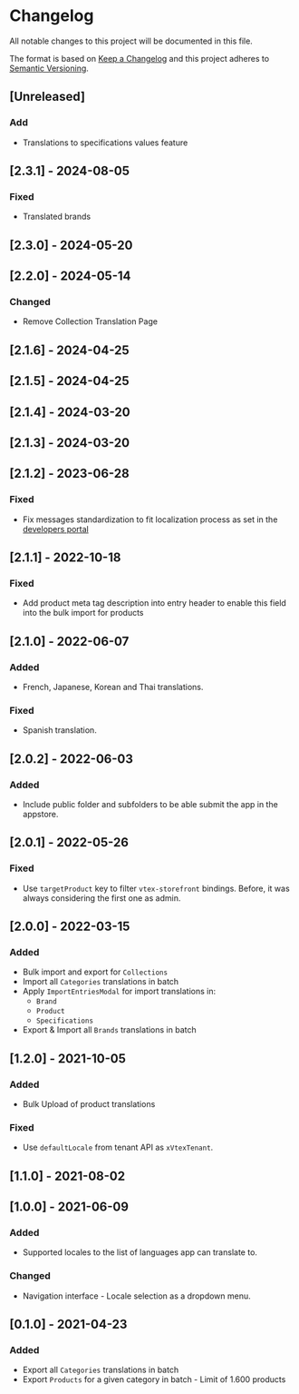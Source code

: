 # Changelog

All notable changes to this project will be documented in this file.

The format is based on [Keep a Changelog](http://keepachangelog.com/en/1.0.0/)
and this project adheres to [Semantic Versioning](http://semver.org/spec/v2.0.0.html).

## [Unreleased]

### Add
- Translations to specifications values feature

## [2.3.1] - 2024-08-05

### Fixed
- Translated brands

## [2.3.0] - 2024-05-20

## [2.2.0] - 2024-05-14

### Changed

- Remove Collection Translation Page

## [2.1.6] - 2024-04-25

## [2.1.5] - 2024-04-25

## [2.1.4] - 2024-03-20

## [2.1.3] - 2024-03-20

## [2.1.2] - 2023-06-28

### Fixed

- Fix messages standardization to fit localization process as set in the [developers portal](https://developers.vtex.com/docs/guides/vtex-io-documentation-8-translating-the-component)

## [2.1.1] - 2022-10-18
### Fixed
- Add product meta tag description into entry header to enable this field into the bulk import for products

## [2.1.0] - 2022-06-07

### Added

- French, Japanese, Korean and Thai translations.

### Fixed

- Spanish translation.

## [2.0.2] - 2022-06-03

### Added

- Include public folder and subfolders to be able submit the app in the appstore.

## [2.0.1] - 2022-05-26

### Fixed

- Use `targetProduct` key to filter `vtex-storefront` bindings. Before, it was always considering the first one as admin.

## [2.0.0] - 2022-03-15

### Added

- Bulk import and export for `Collections`
- Import all `Categories` translations in batch
- Apply `ImportEntriesModal` for import translations in:
  - `Brand`
  - `Product`
  - `Specifications`
- Export & Import all `Brands` translations in batch

## [1.2.0] - 2021-10-05

### Added

- Bulk Upload of product translations

### Fixed

- Use `defaultLocale` from tenant API as `xVtexTenant`.

## [1.1.0] - 2021-08-02

## [1.0.0] - 2021-06-09

### Added

- Supported locales to the list of languages app can translate to.

### Changed

- Navigation interface - Locale selection as a dropdown menu.

## [0.1.0] - 2021-04-23

### Added

- Export all `Categories` translations in batch
- Export `Products` for a given category in batch - Limit of 1.600 products
